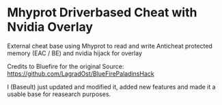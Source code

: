 # Mhyprot Driverbased Cheat with Nvidia Overlay
External cheat base using Mhyprot to read and write Anticheat protected memory (EAC / BE) and nvidia hijack for overlay

Credits to Bluefire for the original Source: https://github.com/LagradOst/BlueFirePaladinsHack

I (Baseult) just updated and modified it, added new features and made it a usable base for reasearch purposes.

